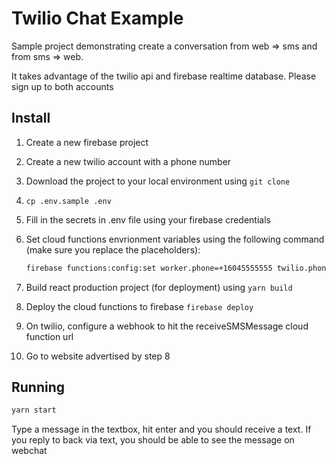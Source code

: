 # Twilio Chat Example

Sample project demonstrating create a conversation from web => sms and from sms => web.

It takes advantage of the twilio api and firebase realtime database. Please sign up to both accounts

## Install

1. Create a new firebase project
2. Create a new twilio account with a phone number
3. Download the project to your local environment using `git clone`
4. `cp .env.sample .env`
5. Fill in the secrets in .env file using your firebase credentials
6. Set cloud functions envrionment variables using the following command (make sure you replace the placeholders):

    ```bash
    firebase functions:config:set worker.phone=+16045555555 twilio.phone=+13045555555 twilio.account_id=<TWILIO_ACCOUNT_ID> twilio.auth_token=<TWILIO_AUTH_TOKEN>
    ```
7. Build react production project (for deployment) using `yarn build`
8. Deploy the cloud functions to firebase `firebase deploy`
9. On twilio, configure a webhook to hit the receiveSMSMessage cloud function url
10. Go to website advertised by step 8

## Running

```bash
yarn start
```

Type a message in the textbox, hit enter and you should receive a text. If you reply to back via text, you should be able to see the message on webchat
